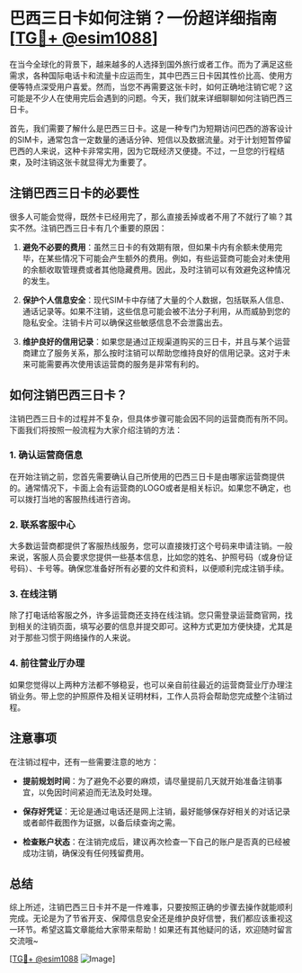 # 巴西三日卡如何注销？一份超详细指南[[TG💪+ @esim1088](https://t.me/s/esim1088)]

在当今全球化的背景下，越来越多的人选择到国外旅行或者工作。而为了满足这些需求，各种国际电话卡和流量卡应运而生，其中巴西三日卡因其性价比高、使用方便等特点深受用户喜爱。然而，当您不再需要这张卡时，如何正确地注销它呢？这可能是不少人在使用完后会遇到的问题。今天，我们就来详细聊聊如何注销巴西三日卡。

首先，我们需要了解什么是巴西三日卡。这是一种专门为短期访问巴西的游客设计的SIM卡，通常包含一定数量的通话分钟、短信以及数据流量。对于计划短暂停留巴西的人来说，这种卡非常实用，因为它既经济又便捷。不过，一旦您的行程结束，及时注销这张卡就显得尤为重要了。

## 注销巴西三日卡的必要性

很多人可能会觉得，既然卡已经用完了，那么直接丢掉或者不用了不就行了嘛？其实不然。注销巴西三日卡有几个重要的原因：

1. **避免不必要的费用**：虽然三日卡的有效期有限，但如果卡内有余额未使用完毕，在某些情况下可能会产生额外的费用。例如，有些运营商可能会对未使用的余额收取管理费或者其他隐藏费用。因此，及时注销可以有效避免这种情况的发生。

2. **保护个人信息安全**：现代SIM卡中存储了大量的个人数据，包括联系人信息、通话记录等。如果不注销，这些信息可能会被不法分子利用，从而威胁到您的隐私安全。注销卡片可以确保这些敏感信息不会泄露出去。

3. **维护良好的信用记录**：如果您是通过正规渠道购买的三日卡，并且与某个运营商建立了服务关系，那么按时注销可以帮助您维持良好的信用记录。这对于未来可能需要再次使用该运营商的服务是非常有利的。

## 如何注销巴西三日卡？

注销巴西三日卡的过程并不复杂，但具体步骤可能会因不同的运营商而有所不同。下面我们将按照一般流程为大家介绍注销的方法：

### 1. 确认运营商信息

在开始注销之前，您首先需要确认自己所使用的巴西三日卡是由哪家运营商提供的。通常情况下，卡面上会有运营商的LOGO或者是相关标识。如果您不确定，也可以拨打当地的客服热线进行咨询。

### 2. 联系客服中心

大多数运营商都提供了客服热线服务，您可以直接拨打这个号码来申请注销。一般来说，客服人员会要求您提供一些基本信息，比如您的姓名、护照号码（或身份证号码）、卡号等。确保您准备好所有必要的文件和资料，以便顺利完成注销手续。

### 3. 在线注销

除了打电话给客服之外，许多运营商还支持在线注销。您只需登录运营商官网，找到相关的注销页面，填写必要的信息并提交即可。这种方式更加方便快捷，尤其是对于那些习惯于网络操作的人来说。

### 4. 前往营业厅办理

如果您觉得以上两种方法都不够稳妥，也可以亲自前往最近的运营商营业厅办理注销业务。带上您的护照原件及相关证明材料，工作人员将会帮助您完成整个注销过程。

## 注意事项

在注销过程中，还有一些需要注意的地方：

- **提前规划时间**：为了避免不必要的麻烦，请尽量提前几天就开始准备注销事宜，以免因时间紧迫而无法及时处理。
  
- **保存好凭证**：无论是通过电话还是网上注销，最好能够保存好相关的对话记录或者邮件截图作为证据，以备后续查询之需。

- **检查账户状态**：在注销完成后，建议再次检查一下自己的账户是否真的已经被成功注销，确保没有任何残留费用。

## 总结

综上所述，注销巴西三日卡并不是一件难事，只要按照正确的步骤去操作就能顺利完成。无论是为了节省开支、保障信息安全还是维护良好信誉，我们都应该重视这一环节。希望这篇文章能给大家带来帮助！如果还有其他疑问的话，欢迎随时留言交流哦~ 

[[TG💪+ @esim1088](https://t.me/s/esim1088) ![Image](https://i.postimg.cc/4NQfJmqS/Snipaste-2025-05-13-00-14-12.png)]